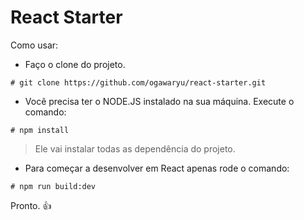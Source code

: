 # React Starter

Como usar:

+ Faço o clone do projeto.

```shellscript
# git clone https://github.com/ogawaryu/react-starter.git
```

+ Você precisa ter o NODE.JS instalado na sua máquina.
Execute o comando:

```shellscript
# npm install
```

> Ele vai instalar todas as dependência do projeto.

+ Para começar a desenvolver em React apenas rode o comando:

```shellscript
# npm run build:dev
```

Pronto. :+1:
